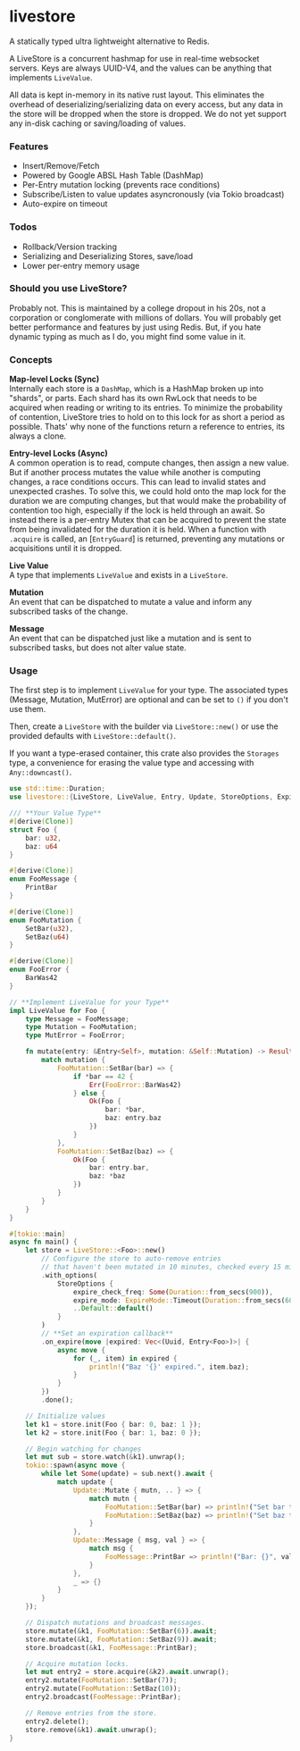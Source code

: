 # livestore

A statically typed ultra lightweight alternative to Redis.

A LiveStore is a concurrent hashmap for use in real-time websocket servers.
Keys are always UUID-V4, and the values can be anything that implements `LiveValue`.

All data is kept in-memory in its native rust layout. This eliminates the overhead of
deserializing/serializing data on every access, but any data in the store will
be dropped when the store is dropped. We do not yet support any in-disk caching or saving/loading
of values.

### Features
- Insert/Remove/Fetch
- Powered by Google ABSL Hash Table (DashMap)
- Per-Entry mutation locking (prevents race conditions)
- Subscribe/Listen to value updates asyncronously (via Tokio broadcast)
- Auto-expire on timeout

### Todos
- Rollback/Version tracking
- Serializing and Deserializing Stores, save/load
- Lower per-entry memory usage

### Should you use LiveStore?
Probably not. This is maintained by a college dropout in his 20s, not a corporation or conglomerate with millions
of dollars. You will probably get better performance and features by just using Redis. But, if you hate dynamic
typing as much as I do, you might find some value in it.

### Concepts
**Map-level Locks (Sync)**\
Internally each store is a `DashMap`, which is a HashMap broken up into "shards", or parts. Each shard has its own
RwLock that needs to be acquired when reading or writing to its entries. To minimize the probability of contention,
LiveStore tries to hold on to this lock for as short a period as possible. Thats' why none of the functions return a
reference to entries, its always a clone.

**Entry-level Locks (Async)**\
A common operation is to read, compute changes, then assign a new value. But if another process mutates the value
while another is computing changes, a race conditions occurs. This can lead to invalid states and unexpected crashes.
To solve this, we could hold onto the map lock for the duration we are computing changes, but that would make the probability
of contention too high, especially if the lock is held through an await. So instead there is a per-entry Mutex that
can be acquired to prevent the state from being invalidated for the duration it is held. When a function with `.acquire`
is called, an [`EntryGuard`] is returned, preventing any mutations or acquisitions until it is dropped.

**Live Value**\
A type that implements `LiveValue` and exists in a `LiveStore`.

**Mutation**\
An event that can be dispatched to mutate a value and inform any subscribed tasks of the change.

**Message**\
An event that can be dispatched just like a mutation and is sent to subscribed tasks, but does not alter value state.

### Usage
The first step is to implement `LiveValue` for your type. The associated types (Message, Mutation, MutError) are optional
and can be set to `()` if you don't use them.

Then, create a `LiveStore` with the builder via `LiveStore::new()` or use the provided defaults with `LiveStore::default()`.

If you want a type-erased container, this crate also provides the `Storages` type, a convenience for erasing the
value type and accessing with `Any::downcast()`.
```rust
use std::time::Duration;
use livestore::{LiveStore, LiveValue, Entry, Update, StoreOptions, ExpireMode, Uuid};

/// **Your Value Type**
#[derive(Clone)]
struct Foo {
    bar: u32,
    baz: u64
}

#[derive(Clone)]
enum FooMessage {
    PrintBar
}

#[derive(Clone)]
enum FooMutation {
    SetBar(u32),
    SetBaz(u64)
}

#[derive(Clone)]
enum FooError {
    BarWas42
}

// **Implement LiveValue for your Type**
impl LiveValue for Foo {
    type Message = FooMessage;
    type Mutation = FooMutation;
    type MutError = FooError;

    fn mutate(entry: &Entry<Self>, mutation: &Self::Mutation) -> Result<Self, Self::MutError> {
        match mutation {
            FooMutation::SetBar(bar) => {
                if *bar == 42 {
                    Err(FooError::BarWas42)
                } else {
                    Ok(Foo {
                        bar: *bar,
                        baz: entry.baz
                    })
                }
            },
            FooMutation::SetBaz(baz) => {
                Ok(Foo {
                    bar: entry.bar,
                    baz: *baz
                })
            }
        }
    }
}

#[tokio::main]
async fn main() {
    let store = LiveStore::<Foo>::new()
        // Configure the store to auto-remove entries
        // that haven't been mutated in 10 minutes, checked every 15 minutes.
        .with_options(
            StoreOptions {
                expire_check_freq: Some(Duration::from_secs(900)),
                expire_mode: ExpireMode::Timeout(Duration::from_secs(600)),
                ..Default::default()
            }
        )
        // **Set an expiration callback**
        .on_expire(move |expired: Vec<(Uuid, Entry<Foo>)>| {
            async move {
                for (_, item) in expired {
                    println!("Baz '{}' expired.", item.baz);
                }
            }
        })
        .done();

    // Initialize values
    let k1 = store.init(Foo { bar: 0, baz: 1 });
    let k2 = store.init(Foo { bar: 1, baz: 0 });

    // Begin watching for changes
    let mut sub = store.watch(&k1).unwrap();
    tokio::spawn(async move {
        while let Some(update) = sub.next().await {
            match update {
                Update::Mutate { mutn, .. } => {
                    match mutn {
                        FooMutation::SetBar(bar) => println!("Set bar to '{bar}'."),
                        FooMutation::SetBaz(baz) => println!("Set baz to '{baz}'."),
                    }
                },
                Update::Message { msg, val } => {
                    match msg {
                        FooMessage::PrintBar => println!("Bar: {}", val.bar),
                    }
                },
                _ => {}
            }
        }
    });

    // Dispatch mutations and broadcast messages.
    store.mutate(&k1, FooMutation::SetBar(6)).await;
    store.mutate(&k1, FooMutation::SetBaz(9)).await;
    store.broadcast(&k1, FooMessage::PrintBar);

    // Acquire mutation locks.
    let mut entry2 = store.acquire(&k2).await.unwrap();
    entry2.mutate(FooMutation::SetBar(7));
    entry2.mutate(FooMutation::SetBaz(10));
    entry2.broadcast(FooMessage::PrintBar);

    // Remove entries from the store.
    entry2.delete();
    store.remove(&k1).await.unwrap();
}
```
